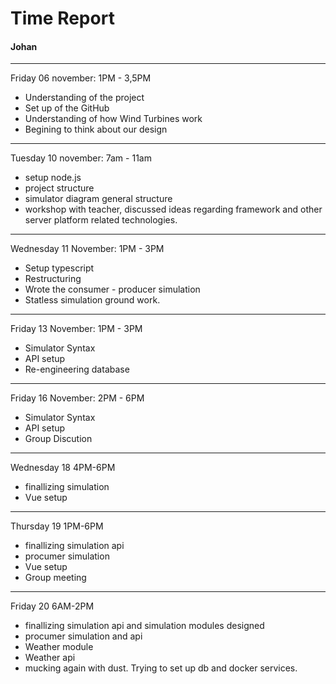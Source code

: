 # Time Report

#### Johan
___
Friday 06 november: 1PM - 3,5PM </br>

* Understanding of the project
* Set up of the GitHub
* Understanding of how Wind Turbines work
* Begining to think about our design
---

Tuesday 10 november: 7am - 11am </br>

* setup node.js
* project structure
* simulator diagram general structure
* workshop with teacher, discussed ideas regarding framework and other server platform related technologies. 
---

Wednesday 11 November: 1PM - 3PM </br>
* Setup typescript
* Restructuring
* Wrote the consumer - producer simulation
* Statless simulation ground work.

---
Friday 13 November: 1PM - 3PM </br>
* Simulator Syntax 
* API setup
* Re-engineering database

---
Friday 16 November: 2PM - 6PM </br>
* Simulator Syntax 
* API setup
* Group Discution

---
Wednesday 18 4PM-6PM
* finallizing simulation
* Vue setup
---
Thursday 19 1PM-6PM
* finallizing simulation api
* procumer simulation
* Vue setup
* Group meeting

---
Friday 20 6AM-2PM
* finallizing simulation api and simulation modules designed
* procumer simulation and api
* Weather module
* Weather api
* mucking again with dust. Trying to set up db and docker services.
